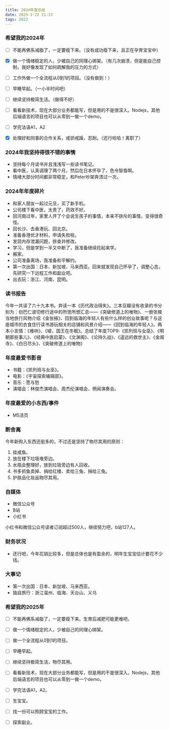 ```yaml
---
title: 2024年度总结
date: 2025-1-22 21:33
tags: 2023
---
```


### 希望我的2024年

- [ ] 不能再佛系减脂了，一定要瘦下来。（没有成功瘦下来，且正在孕育宝宝中）
- [x] 做一个情绪稳定的人，少被自己的同理心绑架。（有几次崩溃，但是能自己控制，我好像发现了如何疏解我的压力的方式）
- [ ] 工作外做一个全流程从0到1的项目。（没有做到！）
- [ ] 早睡早起。（一小半时间吧）
- [ ] 继续坚持极简生活。（做得不好）
- [ ] 看看新技术，现在大部分业务都能写，但是用的不是很深入。Nodejs，其他后端语言的项目也可以从零到一做一个demo。
- [ ] 学完法语A1，A2
- [x] 处理好和同事的合作关系，戒骄戒躁，忍耐。（还行哈哈！离职了）


### 2024年我坚持得很不错的事情

- 坚持每个月读书并且浅浅写一些读书笔记。
- 看中医，认真调理了两个月，然后在日本怀孕了，色令智昏啊。
- 情绪大部分时间都非常稳定，和Peter吵架奔溃过一次。

### 2024年年度碎片

- 和家人朋友一起过元旦，买了新手机。
- 公司楼下看中医，太贵了，药效不好。
- 回河南过年，家里人开了个会说生孩子的事情，本来不排斥的事情，变得很奇怪。
- 回长沙、去香港玩、回北京。
- 准备香港优才材料，申请失败啦。
- 发现内存泄漏问题，排查并修改。
- 学习，但是学到一半又中断了，我准备继续捡起来学。
- 搬家。
- 公司准备离场，我准备和平解约。
- 第一次出国：日本、新加坡、马来西亚。回来就发现自己怀孕了，调整心态，先研究一下远程工作和副业吧。
- 出去玩：浙江、河南、昆明。

### 读书报告

今年一共读了六十九本书。弃读一本《历代政治得失》。三本豆瓣没有收录的书分别为：创巴仁波切修行途中的所思所想汇总——《突破修道上的唯物》、一册张掖当地旅行风物介绍《金张掖》、回到临海的年轻人有些什么样的创业故事呢？与这座城市的衣食住行读书游玩相关的店铺和风景介绍——《回到临海的年轻人》。两本小言情：《难哄》、《嘘，国王在冬眠》。总结了年度TOP9:《凯列班与女巫》、《明朝那些事儿》、《经典中医启蒙》、《文渊阁》、《论持久战》、《遥远的救世主》、《金阁寺》、《白日尽头》、《突破修道上的唯物》

### 年度最爱书影音

- 书籍：《凯列班与女巫》。
- 电影：《宇宙探索编辑部》。
- 音乐：愿与愁
- 演唱会：林俊杰演唱会、周杰伦演唱会、惘闻演奏会。

### 年度最爱的小东西/事件

- M5活页

### 断舍离

今年新购入东西还挺多的，不过还是坚持了物尽其用的原则：
1. 挂咸鱼。
2. 放在楼下垃圾堆旁边。
3. 水瓶会整理好，放到垃圾旁边有人回收。
4. 书多抓鱼卖掉、捐给红楼、卖给三兔、捐给三兔。
5. 护肤品化妆品物尽其用。

### 自媒体

- 微信公众号
- B站
- 小红书

小红书和微信公众号读者订阅超过500人，继续努力吧，b站127人。

### 财务状况

- 还行吧，今年花销比较多，但是总体也是有盈余的，明年生宝宝估计要花不少钱。

### 大事记

- 第一次出国：日本、新加坡、马来西亚。
- 独自旅行：浙江温州、临海、天台山、义乌



### 希望我的2025年

- [ ] 不能再佛系减脂了，一定要瘦下来。生育后减肥可能更难吧。
- [ ] 做一个情绪稳定的人，少被自己的同理心绑架。
- [ ] 做一个全流程从0到1的项目。
- [ ] 早睡早起。
- [ ] 继续坚持极简生活，物尽其用。
- [ ] 看看新技术，现在大部分业务都能写，但是用的不是很深入。Nodejs，其他后端语言的项目也可以从零到一做一个demo。
- [ ] 学完法语A1，A2。
- [ ] 生宝宝。
- [ ] 找一份可以照顾宝宝的工作。
- [ ] 探索副业。

